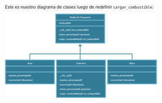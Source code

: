 Este es nuestro diagrama de clases luego de redefinir `cargar_combustible`:

<img src="https://raw.githubusercontent.com/MumukiProject/mumuki-guia-python3-herencia-python-v-2021/master/assets/clases_4_1647976759068.11%20(1).svg" alt="clases_4_1647976759068.11 (1).svg" width="900px" height="auto">